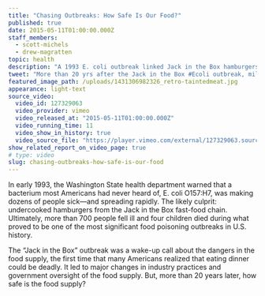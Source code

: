```yaml
---
title: "Chasing Outbreaks: How Safe Is Our Food?"
published: true
date: 2015-05-11T01:00:00.000Z
staff_members:
  - scott-michels
  - drew-magratten
topic: health
description: "A 1993 E. coli outbreak linked Jack in the Box hamburgers sickened 700 people and acted as a wake up call about the dangers of food-borne illness. More than 20 years later, how far have we come?"
tweet: "More than 20 yrs after the Jack in the Box #Ecoli outbreak, millions still get food poisoning. Why?"
featured_image_path: /uploads/1431306982326_retro-taintedmeat.jpg
appearance: light-text
source_video:
  video_id: 127329063
  video_provider: vimeo
  video_released_at: "2015-05-11T01:00:00.000Z"
  video_running_time: 11
  video_show_in_history: true
  video_source_file: "https://player.vimeo.com/external/127329063.source.mov?s=b5d976f6405f7f9ee972f77617cbd3c8&profile_id=0&download=1"
show_related_report_on_video_page: true
# type: video
slug: chasing-outbreaks-how-safe-is-our-food
---
```


<span class="s1">In early 1993, the Washington State health department warned that a bacterium most Americans had never heard of, E. coli O157:H7, was making dozens of people sick—and spreading rapidly. The likely culprit: undercooked hamburgers from the Jack in the Box fast-food chain. Ultimately, more than 700 people fell ill and four children died during what proved to be one of the most significant food poisoning outbreaks in U.S. history.</span>

<span class="s1">The “Jack in the Box” outbreak was a wake-up call about the dangers in the food supply, the first time that many Americans realized that eating dinner could be deadly. It led to major changes in industry practices and government oversight of the food supply. But, more than 20 years later, how safe is the food supply?</span>

